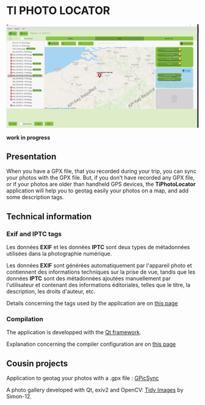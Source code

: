 # TI PHOTO LOCATOR

![Screenshot](docs/screenshot-2023-11-11.png)   

**work in progress**

## Presentation

When you have a GPX file, that you recorded during your trip, you can sync your photos with the GPX file.
But, if you don't have recorded any GPX file, or if your photos are older than handheld GPS devices, the **TiPhotoLocator** application will help you to geotag easily your photos on a map, and add some description tags.

## Technical information

### Exif and IPTC tags

Les données **EXIF** et les données **IPTC** sont deux types de métadonnées utilisées dans la photographie numérique.

Les données **EXIF** sont générées automatiquement par l'appareil photo et contiennent des informations techniques sur la prise de vue, tandis que les données **IPTC** sont des métadonnées ajoutées manuellement par l'utilisateur et contenant des informations éditoriales, telles que le titre, la description, les droits d'auteur, etc.

Details concerning the tags used by the application are on [this page](docs/about_tags.md)

### Compilation

The application is developped with the [Qt framework](https://qt.io).

Explanation concerning the compiler configuration are on [this page](docs/compilation.md)


## Cousin projects

Application to geotag your photos with a .gpx file : [GPicSync](
https://github.com/notfrancois/GPicSync)

A photo gallery developed with Qt, exiv2 and OpenCV: [Tidy Images](https://github.com/Simon-12/tidy-images) by Simon-12.